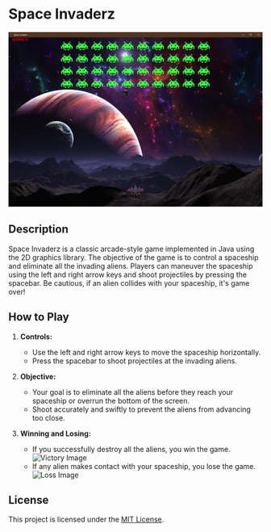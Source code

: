 # Space Invaderz

![Game Image](src\resources\images\game\Game.png)

## Description

Space Invaderz is a classic arcade-style game implemented in Java using the 2D graphics library. The objective of the game is to control a spaceship and eliminate all the invading aliens. Players can maneuver the spaceship using the left and right arrow keys and shoot projectiles by pressing the spacebar. Be cautious, if an alien collides with your spaceship, it's game over!

## How to Play

1. **Controls:**

   - Use the left and right arrow keys to move the spaceship horizontally.
   - Press the spacebar to shoot projectiles at the invading aliens.

2. **Objective:**

   - Your goal is to eliminate all the aliens before they reach your spaceship or overrun the bottom of the screen.
   - Shoot accurately and swiftly to prevent the aliens from advancing too close.

3. **Winning and Losing:**
   - If you successfully destroy all the aliens, you win the game.
     ![Victory Image](space-invaderz\src\resources\images\game\GameWin.png)
   - If any alien makes contact with your spaceship, you lose the game.
     ![Loss Image](space-invaderz\src\resources\images\game\GameLose.png)

## License

This project is licensed under the [MIT License](LICENSE).
